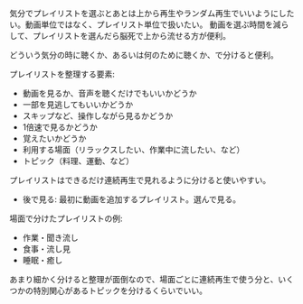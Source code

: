 気分でプレイリストを選ぶとあとは上から再生やランダム再生でいいようにしたい。動画単位ではなく、プレイリスト単位で扱いたい。
動画を選ぶ時間を減らして、プレイリストを選んだら脳死で上から流せる方が便利。

どういう気分の時に聴くか、あるいは何のために聴くか、で分けると便利。

プレイリストを整理する要素:

- 動画を見るか、音声を聴くだけでもいいかどうか
- 一部を見逃してもいいかどうか
- スキップなど、操作しながら見るかどうか
- 1倍速で見るかどうか
- 覚えたいかどうか
- 利用する場面（リラックスしたい、作業中に流したい、など）
- トピック（料理、運動、など）

プレイリストはできるだけ連続再生で見れるように分けると使いやすい。

- 後で見る: 最初に動画を追加するプレイリスト。選んで見る。

場面で分けたプレイリストの例:

- 作業・聞き流し
- 食事・流し見
- 睡眠・癒し

あまり細かく分けると整理が面倒なので、場面ごとに連続再生で使う分と、いくつかの特別関心があるトピックを分けるくらいでいい。
